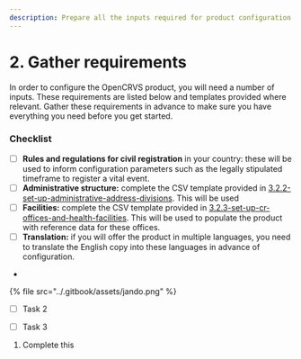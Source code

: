 ```yaml
---
description: Prepare all the inputs required for product configuration.
---
```


# 2. Gather requirements

In order to configure the OpenCRVS product, you will need a number of inputs. These requirements are listed below and templates provided where relevant. Gather these requirements in advance to make sure you have everything you need before you get started.&#x20;

### Checklist

* [ ] **Rules and regulations for civil registration** in your country: these will be used to inform configuration parameters such as the legally stipulated timeframe to register a vital event.&#x20;
* [ ] **Administrative structure:** complete the CSV template provided in [3.2.2-set-up-administrative-address-divisions](3.-installation/3.2-set-up-your-own-country-configuration/3.2.2-set-up-administrative-address-divisions/ "mention"). This will be used&#x20;
* [ ] **Facilities:** complete the CSV template provided in [3.2.3-set-up-cr-offices-and-health-facilities](3.-installation/3.2-set-up-your-own-country-configuration/3.2.3-set-up-cr-offices-and-health-facilities/ "mention"). This will be used to populate the product with reference data for these offices.
* [ ] **Translation:** if you will offer the product in multiple languages, you need to translate the English copy into these languages in advance of configuration.&#x20;
*

{% file src="../.gitbook/assets/jando.png" %}

* [ ] Task 2
* [ ] Task 3



1. Complete this&#x20;
